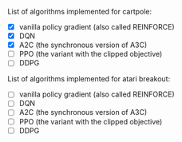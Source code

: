List of algorithms implemented for cartpole: 

- [x] vanilla policy gradient (also called REINFORCE)
- [x] DQN 
- [x] A2C (the synchronous version of A3C)
- [ ] PPO (the variant with the clipped objective)
- [ ] DDPG

List of algorithms implemented for atari breakout: 

- [ ] vanilla policy gradient (also called REINFORCE)
- [ ] DQN 
- [ ] A2C (the synchronous version of A3C)
- [ ] PPO (the variant with the clipped objective)
- [ ] DDPG